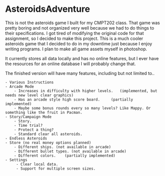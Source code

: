 # AsteroidsAdventure
This is not the asteroids game I built for my CMPT202 class. That game was pretty boring and not organized very well because we had to do things to their specifications. I got tired of modifying the original code for that assignment, so I decided to make this project. This is a much cooler asteroids game that I decided to do in my downtime just because I enjoy writing programs. I plan to make all game assets myself in photoshop.

It currently stores all data locally and has no online features, but I ever have the resources for an online database I will probably change that.

The finished version will have many features, including but not limited to..

    - Various Instructions
    - Arcade Mode
        - Increases in difficulty with higher levels.   (implemented, but needs new level clear graphics)
        - Has an arcade style high score board.     (partially implemented)
        - Maybe some bonus rounds every so many levels? Like Mappy. Or something like the fruit in Pacman. 
    - Story/Campaign Mode
        - Story. 
        - Time trial?
        - Protect a thing? 
        - Standard clear all asteroids.
    - Endless Asteroids
    - Store (no real money options planned)
        - Different ships. (not available in arcade)
        - Different bullet types. (not available in arcade)
        - Different colors.    (partially implemented)
    - Settings
         - Clear local data.
         - Support for multiple screen sizes.
